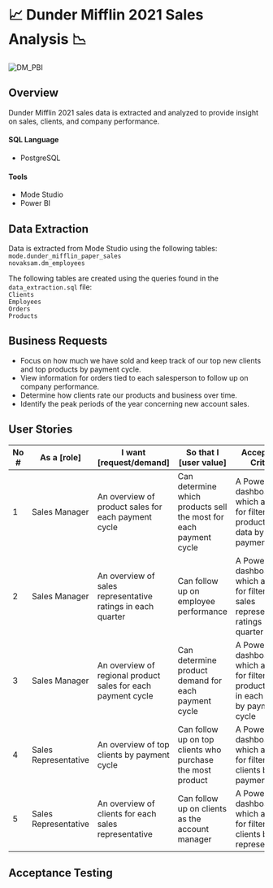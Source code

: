 # :chart_with_upwards_trend: Dunder Mifflin 2021 Sales Analysis :chart_with_downwards_trend:

![DM_PBI](https://github.com/vsupapo/DataAnalysis/assets/60374437/bcb12a4d-53fc-41ca-bdfd-de5cb09ebbd4)


## Overview
Dunder Mifflin 2021 sales data is extracted and analyzed to provide insight on sales, clients, and company performance.

#### SQL Language
- PostgreSQL

#### Tools
- Mode Studio
- Power BI

## Data Extraction
Data is extracted from Mode Studio using the following tables:  
`mode.dunder_mifflin_paper_sales`   
`novaksam.dm_employees`   

The following tables are created using the queries found in the `data_extraction.sql` file:  
`Clients`   
`Employees`   
`Orders`   
`Products`   

## Business Requests
- Focus on how much we have sold and keep track of our top new clients and top products by payment cycle.
- View information for orders tied to each salesperson to follow up on company performance.
- Determine how clients rate our products and business over time.
- Identify the peak periods of the year concerning new account sales.

## User Stories

| No # | As a [role] | I want [request/demand] | So that I [user value] | Acceptance Criteria |
|------|-------------|-------------------------|------------------------|---------------------|
| 1 | Sales Manager | An overview of product sales for each payment cycle | Can determine which products sell the most for each payment cycle | A Power BI dashboard which allows for filtering all product sales data by payment cycle
| 2 | Sales Manager | An overview of sales representative ratings in each quarter | Can follow up on employee performance  | A Power BI dashboard which allows for filtering sales representative ratings by quarter
| 3 | Sales Manager | An overview of regional product sales for each payment cycle | Can determine product demand for each payment cycle | A Power BI dashboard which allows for filtering product sales in each region by payment cycle
| 4 | Sales Representative | An overview of top clients by payment cycle | Can follow up on top clients who purchase the most product | A Power BI dashboard which allows for filtering top clients by payment cycle
| 5 | Sales Representative | An overview of clients for each sales representative | Can follow up on clients as the account manager | A Power BI dashboard which allows for filtering clients by sales representatives

## Acceptance Testing

